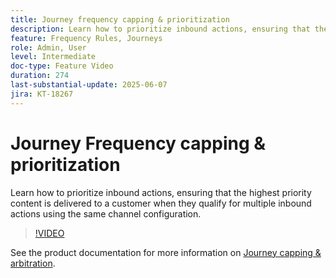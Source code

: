```yaml
---
title: Journey frequency capping & prioritization
description: Learn how to prioritize inbound actions, ensuring that the highest priority content is delivered to a customer when they qualify for multiple inbound actions using the same channel configuration.
feature: Frequency Rules, Journeys
role: Admin, User
level: Intermediate
doc-type: Feature Video
duration: 274
last-substantial-update: 2025-06-07
jira: KT-18267
---
```


# Journey Frequency capping & prioritization

Learn how to prioritize inbound actions, ensuring that the highest priority content is delivered to a customer when they qualify for multiple inbound actions using the same channel configuration.

>[!VIDEO](https://video.tv.adobe.com/v/3435530/?learn=on&enablevpops)

See the product documentation for more information on [Journey capping & arbitration](https://experienceleague.adobe.com/en/docs/journey-optimizer/using/conflict-prioritization/capping-rules/journey-capping).
